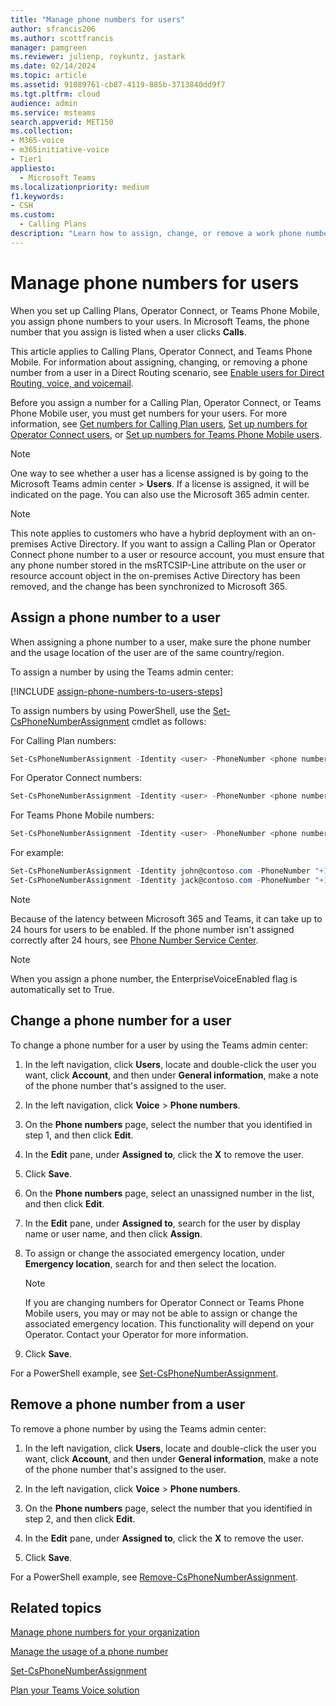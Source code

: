 ```yaml
---
title: "Manage phone numbers for users"
author: sfrancis206
ms.author: scottfrancis
manager: pamgreen
ms.reviewer: julienp, roykuntz, jastark
ms.date: 02/14/2024
ms.topic: article
ms.assetid: 91089761-cb87-4119-885b-3713840dd9f7
ms.tgt.pltfrm: cloud
audience: admin
ms.service: msteams
search.appverid: MET150
ms.collection: 
- M365-voice
- m365initiative-voice
- Tier1
appliesto:
  - Microsoft Teams
ms.localizationpriority: medium
f1.keywords:
- CSH
ms.custom:
  - Calling Plans
description: "Learn how to assign, change, or remove a work phone number for your Teams users so outside businesses and clients can call in."
---
```


# Manage phone numbers for users

When you set up Calling Plans, Operator Connect, or Teams Phone Mobile, you assign phone numbers to your users. In Microsoft Teams, the phone number that you assign is listed when a user clicks **Calls**.

This article applies to Calling Plans, Operator Connect, and Teams Phone Mobile. For information about assigning, changing, or removing a phone number from a user in a Direct Routing scenario, see [Enable users for Direct Routing, voice, and voicemail](./direct-routing-enable-users.md).

Before you assign a number for a Calling Plan, Operator Connect, or Teams Phone Mobile user, you must get numbers for your users. For more information, see [Get numbers for Calling Plan users](getting-phone-numbers-for-your-users.md), [Set up numbers for Operator Connect users](operator-connect-configure.md#set-up-phone-numbers), or [Set up numbers for Teams Phone Mobile users](operator-connect-mobile-configure.md).

> [!NOTE]
> One way to see whether a user has a license assigned is by going to the Microsoft Teams admin center > **Users**. If a license is assigned, it will be indicated on the page.  You can also use the Microsoft 365 admin center.

> [!NOTE]
> This note applies to customers who have a hybrid deployment with an on-premises Active Directory. If you want to assign a Calling Plan or Operator Connect phone number to a user or resource account, you must ensure that any phone number stored in the msRTCSIP-Line attribute on the user or resource account object in the on-premises Active Directory has been removed, and the change has been synchronized to Microsoft 365.

## Assign a phone number to a user

When assigning a phone number to a user, make sure the phone number and the usage location of the user are of the same country/region.

To assign a number by using the Teams admin center:

[!INCLUDE [assign-phone-numbers-to-users-steps](./includes/assign-phone-numbers-to-users-steps.md)]

To assign numbers by using PowerShell, use the [Set-CsPhoneNumberAssignment](/powershell/module/teams/set-csphonenumberassignment) cmdlet as follows:

For Calling Plan numbers:

```PowerShell
Set-CsPhoneNumberAssignment -Identity <user> -PhoneNumber <phone number> -PhoneNumberType CallingPlan
```

For Operator Connect numbers:

```PowerShell
Set-CsPhoneNumberAssignment -Identity <user> -PhoneNumber <phone number> -PhoneNumberType OperatorConnect
```

For Teams Phone Mobile numbers:

```PowerShell
Set-CsPhoneNumberAssignment -Identity <user> -PhoneNumber <phone number> -PhoneNumberType OperatorConnect
```

For example:

```PowerShell
Set-CsPhoneNumberAssignment -Identity john@contoso.com -PhoneNumber "+14255550101" -PhoneNumberType CallingPlan
Set-CsPhoneNumberAssignment -Identity jack@contoso.com -PhoneNumber "+14255550102" -PhoneNumberType OperatorConnect
```

> [!NOTE]
> Because of the latency between Microsoft 365 and Teams, it can take up to 24 hours for users to be enabled. If the phone number isn't assigned correctly after 24 hours, see [Phone Number Service Center](https://pstnsd.powerappsportals.com/).

> [!NOTE]
> When you assign a phone number, the EnterpriseVoiceEnabled flag is automatically set to True.

## Change a phone number for a user

To change a phone number for a user by using the Teams admin center:

1. In the left navigation, click **Users**, locate and double-click the user you want, click **Account**, and then under **General information**, make a note of the phone number that's assigned to the user.

2. In the left navigation, click **Voice** \> **Phone numbers**.

3. On the **Phone numbers** page, select the number that you identified in step 1, and then click **Edit**.

4. In the **Edit** pane, under **Assigned to**, click the **X** to remove the user.

5. Click **Save**.

6. On the **Phone numbers** page, select an unassigned number in the list, and then click **Edit**.

7. In the **Edit** pane, under **Assigned to**, search for the user by display name or user name, and then click **Assign**.

8. To assign or change the associated emergency location, under **Emergency location**, search for and then select the location.

      > [!NOTE]
      > If you are changing numbers for Operator Connect or Teams Phone Mobile users, you may or may not be able to assign or change the associated emergency location. This functionality will depend on your Operator. Contact your Operator for more information.

9. Click **Save**.

For a PowerShell example, see [Set-CsPhoneNumberAssignment](/powershell/module/teams/set-csphonenumberassignment).

## Remove a phone number from a user

To remove a phone number by using the Teams admin center:

1. In the left navigation, click **Users**, locate and double-click the user you want, click **Account**, and then under **General information**, make a note of the phone number that's assigned to the user.

2. In the left navigation, click **Voice** \> **Phone numbers**.

3. On the **Phone numbers** page, select the number that you identified in step 2, and then click **Edit**.

4. In the **Edit** pane, under **Assigned to**, click the **X** to remove the user.

5. Click **Save**.

For a PowerShell example, see [Remove-CsPhoneNumberAssignment](/powershell/module/teams/remove-csphonenumberassignment).

## Related topics

[Manage phone numbers for your organization](/microsoftteams/manage-phone-numbers-for-your-organization)

[Manage the usage of a phone number](/microsoftteams/manage-the-usage-of-a-phone-number)

[Set-CsPhoneNumberAssignment](/powershell/module/teams/set-csphonenumberassignment)

[Plan your Teams Voice solution](/microsoftteams/cloud-voice-landing-page)
